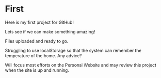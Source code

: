# First
Here is my first project for GitHub!

Lets see if we can make something amazing!

Files uploaded and ready to go.

Struggling to use localStorage so that the system can remember the temperature of the home. Any advice?

Will focus most efforts on the Personal Website and may review this project when the site is up and running.

